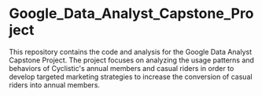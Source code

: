 # Google_Data_Analyst_Capstone_Project
This repository contains the code and analysis for the Google Data Analyst Capstone Project. The project focuses on analyzing the usage patterns and behaviors of Cyclistic's annual members and casual riders in order to develop targeted marketing strategies to increase the conversion of casual riders into annual members.
